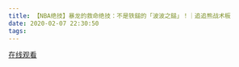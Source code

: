 ```yaml
---
title: 【NBA绝技】暴龙的救命绝技：不是铁鎚的「波波之鎚」！｜追追熊战术板
date: 2020-02-07 22:30:50
tags:
---
```


<a href="https://www.weibo.com/tv/v/It4lR10Qg?fid=1034:4469281971175461" target="_blank">在线观看</a>

